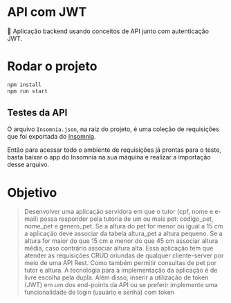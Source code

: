 # API com JWT
🔑 Aplicação backend usando conceitos de API junto com autenticação JWT.

# Rodar o projeto
```bash
npm install
npm run start
```

## Testes da API

O arquivo `Insomnia.json`, na raiz do projeto, é uma coleção de requisições que foi exportada do [Insomnia][insomnia-site].

Então para acessar todo o ambiente de requisições já prontas para o teste, basta baixar o app do Insomnia na sua máquina e realizar a importação desse arquivo.

# Objetivo

> Desenvolver uma aplicação servidora em que o tutor (cpf, nome e e-mail) possa responder pela tutoria de um ou mais pet: codigo_pet, nome_pet e genero_pet. Se a altura do pet for menor ou igual a 15 cm a aplicação deve associar da tabela altura_pet a altura pequeno. Se a altura for maior do que 15 cm e menor do que 45 cm associar altura média, caso contrário associar altura alta. Essa aplicação tem que atender as requisições CRUD oriundas de qualquer cliente-server por meio de uma API Rest. Como também permitir consultas de pet por tutor e altura. A tecnologia para a implementação da aplicação é de livre escolha pela dupla. Além disso, inserir a utilização de token (JWT) em um dos end-points da API ou se preferir implemente uma funcionalidade de login (usuário e senha) com token

[insomnia-site]: https://insomnia.rest/